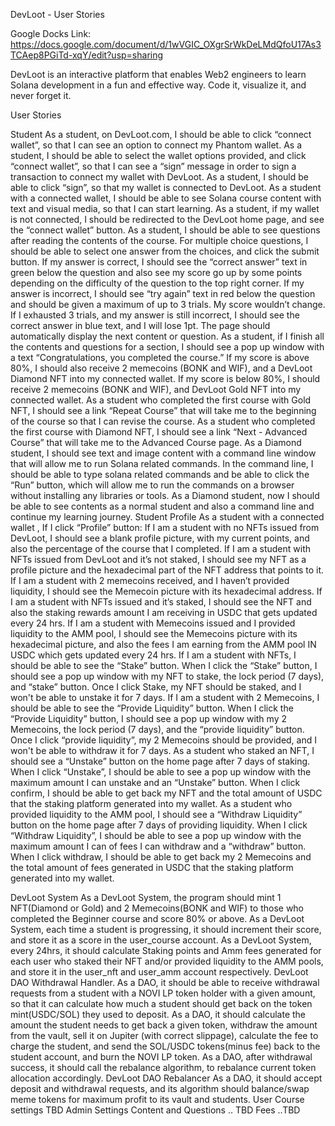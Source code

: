 DevLoot - User Stories

Google Docks Link: https://docs.google.com/document/d/1wVGIC_OXgrSrWkDeLMdQfoU17As3TCAep8PGiTd-xqY/edit?usp=sharing

DevLoot is an interactive platform that enables Web2 engineers to learn Solana development in a fun and effective way. 
Code it, visualize it, and never forget it. 

User Stories


Student
As a student, on DevLoot.com, I should be able to click “connect wallet”, so that I can see an option to connect my 
Phantom wallet.
As a student, I should be able to select the wallet options provided, and click “connect wallet”, so that I can see a 
“sign” message in order to sign a transaction to connect my wallet with DevLoot.
As a student, I should be able to click “sign”, so that my wallet is connected to DevLoot.
As a student with a connected wallet, I should be able to see Solana course content with text and visual media, so that 
I can start learning.
As a student, if my wallet is not connected, I should be redirected to the DevLoot home page, and see the “connect 
wallet” button. 
As a student, I should be able to see questions after reading the contents of the course. 
For multiple choice questions, I should be able to select one answer from the choices, and click the submit button.
If my answer is correct, I should see the “correct answer” text in green below the question and also see my score go up 
by some points depending on the difficulty of the question to the top right corner.
If my answer is incorrect, I should see “try again” text in red below the question and should be given a maximum of up 
to 3 trials. My score wouldn’t change.
If I exhausted 3 trials, and my answer is still incorrect, I should see the correct answer in blue text, and I will lose 
1pt. The page should automatically display the next content or question.
As a student, if I finish all the contents and questions for a section, I should see a pop up window with a text 
“Congratulations, you completed the course.”
If my score is above 80%, I should also receive 2 memecoins (BONK and WIF), and a DevLoot Diamond NFT into my connected 
wallet.
If my score is below 80%, I should receive 2 memecoins (BONK and WIF), and DevLoot Gold NFT into my connected wallet.
As a student who completed the first course with Gold NFT, I should see a link “Repeat Course” that will take me to the 
beginning of the course so that I can revise the course.
As a student who completed the first course with Diamond NFT, I should see a link “Next - Advanced Course” that will 
take me to the Advanced Course page.
As a Diamond student, I should see text and image content with a command line window that will allow me to run Solana 
related commands.
In the command line, I should be able to type solana related commands and be able to click the “Run” button, which will 
allow me to run the commands on a browser without installing any libraries or tools.
As a Diamond student, now I should be able to see contents as a normal student and also a command line and continue my 
learning journey.
Student Profile
As a student with a connected wallet , If I click “Profile” button:
If I am a student with no NFTs issued from DevLoot, I should see a blank profile picture, with my current points, and 
also the percentage of the course that I completed.
If I am a student with NFTs issued from DevLoot and it’s not staked, I should see my NFT as a profile picture and the 
hexadecimal part of the NFT address that points to it. 
If I am a student with 2 memecoins received, and I haven’t provided liquidity, I should see the Memecoin picture with 
its hexadecimal address.
If I am a student with NFTs issued and it’s staked, I should see the NFT and also the staking rewards amount I am 
receiving in USDC that gets updated every 24 hrs.
If I am a student with Memecoins issued and I provided liquidity to the AMM pool, I should see the Memecoins picture 
with its hexadecimal picture, and also the fees I am earning from the AMM pool IN USDC which gets updated every 24 hrs.
If I am a student with NFTs, I should be able to see the “Stake” button. When I click the “Stake” button, I should see a 
pop up window with my NFT to stake, the lock period (7 days), and “stake” button.
Once I click Stake, my NFT should be staked, and I won't be able to unstake it for 7 days. 
If I am a student with 2 Memecoins, I should be able to see the “Provide Liquidity” button. When I click the “Provide 
Liquidity” button, I should see a pop up window with my 2 Memecoins, the lock period (7 days), and the “provide 
liquidity” button.
Once I click “provide liquidity”, my 2 Memecoins should be provided, and I won't be able to withdraw it for 7 days. 
As a student who staked an NFT, I should see a “Unstake” button on the home page after 7 days of staking.
When I click “Unstake”, I should be able to see a pop up window with the maximum amount I can unstake and an “Unstake” 
button.
When I click confirm, I should be able to get back my NFT and the total amount of USDC that the staking platform 
generated into my wallet.
As a student who provided liquidity to the AMM pool, I should see a “Withdraw Liquidity” button on the home page after 7 
days of providing liquidity.
When I click “Withdraw Liquidity”, I should be able to see a pop up window with the maximum amount I can of fees I can 
withdraw and a “withdraw” button.
When I click withdraw, I should be able to get back my 2 Memecoins and the total amount of fees generated in USDC that 
the staking platform generated into my wallet.

DevLoot System
As a DevLoot System, the program should mint 1 NFT(Diamond or Gold) and 2 Memecoins(BONK and WIF) to those who completed 
the Beginner course and score 80% or above.
As a DevLoot System, each time a student is progressing, it should increment their score, and store it as a score in the 
user_course account.
As a DevLoot System, every 24hrs, it should calculate Staking points and Amm fees generated for each user who staked 
their NFT and/or provided liquidity to the AMM pools, and store it in the user_nft and user_amm account respectively. 
DevLoot DAO Withdrawal Handler.
As a DAO, it should be able to receive withdrawal requests from a student with a NOVI LP token holder with a given 
amount, so that it can calculate how much a student should get back on the token mint(USDC/SOL) they used to deposit.
As a DAO, it should calculate the amount the student needs to get back a given token, withdraw the amount from the 
vault, sell it on Jupiter (with correct slippage), calculate the fee to charge the student, and send the SOL/USDC 
tokens(minus fee) back to the student account, and burn the NOVI LP token.
As a DAO, after withdrawal success, it should call the rebalance algorithm, to rebalance current token allocation 
accordingly.
DevLoot DAO Rebalancer
As a DAO, it should accept deposit and withdrawal requests, and its algorithm should balance/swap meme tokens for 
maximum profit to its vault and students.
User Course settings
TBD
Admin Settings
Content and Questions .. TBD
Fees ..TBD


